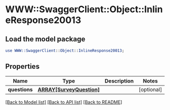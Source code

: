 # WWW::SwaggerClient::Object::InlineResponse20013

## Load the model package
```perl
use WWW::SwaggerClient::Object::InlineResponse20013;
```

## Properties
Name | Type | Description | Notes
------------ | ------------- | ------------- | -------------
**questions** | [**ARRAY[SurveyQuestion]**](SurveyQuestion.md) |  | [optional] 

[[Back to Model list]](../README.md#documentation-for-models) [[Back to API list]](../README.md#documentation-for-api-endpoints) [[Back to README]](../README.md)


